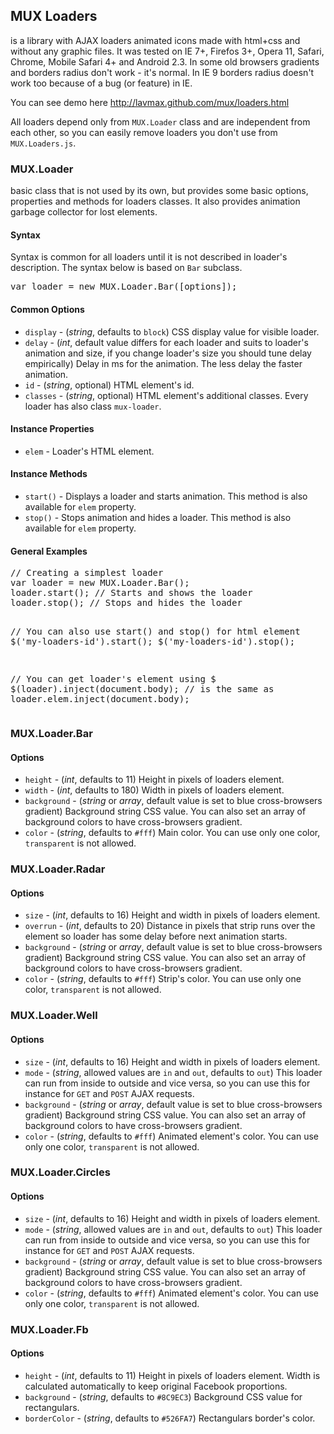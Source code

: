 <h2>MUX Loaders</h2>
<p>is a library with AJAX loaders animated icons made with html+css and without any graphic files. It was tested on IE 7+, Firefos 3+, Opera 11, Safari, Chrome, Mobile Safari 4+ and Android 2.3. In some old browsers gradients and borders radius don't work - it's normal. In IE 9 borders radius doesn't work too because of a bug (or feature) in IE.</p>
<p>You can see demo here <a href="http://lavmax.github.com/mux/loaders.html">http://lavmax.github.com/mux/loaders.html</a></p>
<p>All loaders depend only from <code>MUX.Loader</code> class and are independent from each other, so you can easily remove loaders you don't use from <code>MUX.Loaders.js</code>.</p>
<h3>MUX.Loader</h3>
<p>basic class that is not used by its own, but provides some basic options, properties and methods for loaders classes. It also provides animation garbage collector for lost elements.</p>
<h4>Syntax</h4>
<p>Syntax is common for all loaders until it is not described in loader's description. The syntax below is based on <code>Bar</code> subclass.</p>
<pre>var loader = new MUX.Loader.Bar([options]);</pre>
<h4>Common Options</h4>
<ul>
<li><code>display</code> - (<em>string</em>, defaults to <code>block</code>) CSS display value for visible loader.</li>
<li><code>delay</code> - (<em>int</em>, default value differs for each loader and suits to loader's animation and size, if you change loader's size you should tune delay empirically) Delay in ms for the animation. The less delay the faster animation.</li>
<li><code>id</code> - (<em>string</em>, optional) HTML element's id.</li>
<li><code>classes</code> - (<em>string</em>, optional) HTML element's additional classes. Every loader has also class <code>mux-loader</code>.</li>
</ul>
<h4>Instance Properties</h4>
<ul>
<li><code>elem</code> - Loader's HTML element.</li>
</ul>
<h4>Instance Methods</h4>
<ul>
<li><code>start()</code> - Displays a loader and starts animation. This method is also available for <code>elem</code> property.</li>
<li><code>stop()</code> - Stops animation and hides a loader. This method is also available for <code>elem</code> property.</li>
</ul>
<h4>General Examples</h4>
<pre>
// Creating a simplest loader
var loader = new MUX.Loader.Bar();
loader.start(); // Starts and shows the loader
loader.stop(); // Stops and hides the loader

// You can also use start() and stop() for html element
$('my-loaders-id').start();
$('my-loaders-id').stop();

// You can get loader's element using $
$(loader).inject(document.body);
// is the same as
loader.elem.inject(document.body);
</pre>
<h3>MUX.Loader.Bar</h3>
<h4>Options</h4>
<ul>
<li><code>height</code> - (<em>int</em>, defaults to 11) Height in pixels of loaders element.</li>
<li><code>width</code> - (<em>int</em>, defaults to 180) Width in pixels of loaders element.</li>
<li><code>background</code> - (<em>string</em> or <em>array</em>, default value is set to blue cross-browsers gradient) Background string CSS value. You can also set an array of background colors to have cross-browsers gradient.</li>
<li><code>color</code> - (<em>string</em>, defaults to <code>#fff</code>) Main color. You can use only one color, <code>transparent</code> is not allowed.</li>
</ul>
<h3>MUX.Loader.Radar</h3>
<h4>Options</h4>
<ul>
<li><code>size</code> - (<em>int</em>, defaults to 16) Height and width in pixels of loaders element.</li>
<li><code>overrun</code> - (<em>int</em>, defaults to 20) Distance in pixels that strip runs over the element so loader has some delay before next animation starts.</li>
<li><code>background</code> - (<em>string</em> or <em>array</em>, default value is set to blue cross-browsers gradient) Background string CSS value. You can also set an array of background colors to have cross-browsers gradient.</li>
<li><code>color</code> - (<em>string</em>, defaults to <code>#fff</code>) Strip's color. You can use only one color, <code>transparent</code> is not allowed.</li>
</ul>
<h3>MUX.Loader.Well</h3>
<h4>Options</h4>
<ul>
<li><code>size</code> - (<em>int</em>, defaults to 16) Height and width in pixels of loaders element.</li>
<li><code>mode</code> - (<em>string</em>, allowed values are <code>in</code> and <code>out</code>, defaults to <code>out</code>) This loader can run from inside to outside and vice versa, so you can use this for instance for <code>GET</code> and <code>POST</code> AJAX requests.</li>
<li><code>background</code> - (<em>string</em> or <em>array</em>, default value is set to blue cross-browsers gradient) Background string CSS value. You can also set an array of background colors to have cross-browsers gradient.</li>
<li><code>color</code> - (<em>string</em>, defaults to <code>#fff</code>) Animated element's color. You can use only one color, <code>transparent</code> is not allowed.</li>
</ul>
<h3>MUX.Loader.Circles</h3>
<h4>Options</h4>
<ul>
<li><code>size</code> - (<em>int</em>, defaults to 16) Height and width in pixels of loaders element.</li>
<li><code>mode</code> - (<em>string</em>, allowed values are <code>in</code> and <code>out</code>, defaults to <code>out</code>) This loader can run from inside to outside and vice versa, so you can use this for instance for <code>GET</code> and <code>POST</code> AJAX requests.</li>
<li><code>background</code> - (<em>string</em> or <em>array</em>, default value is set to blue cross-browsers gradient) Background string CSS value. You can also set an array of background colors to have cross-browsers gradient.</li>
<li><code>color</code> - (<em>string</em>, defaults to <code>#fff</code>) Animated element's color. You can use only one color, <code>transparent</code> is not allowed.</li>
</ul>
<h3>MUX.Loader.Fb</h3>
<h4>Options</h4>
<ul>
<li><code>height</code> - (<em>int</em>, defaults to 11) Height in pixels of loaders element. Width is calculated automatically to keep original Facebook proportions.</li>
<li><code>background</code> - (<em>string</em>, defaults to <code>#8C9EC3</code>) Background CSS value for rectangulars.</li>
<li><code>borderColor</code> - (<em>string</em>, defaults to <code>#526FA7</code>) Rectangulars border's color.</li>
</ul>
